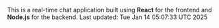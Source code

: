 This is a real-time chat application built using **React** for the frontend and **Node.js** for the backend.
Last updated: Tue Jan 14 05:07:33 UTC 2025
